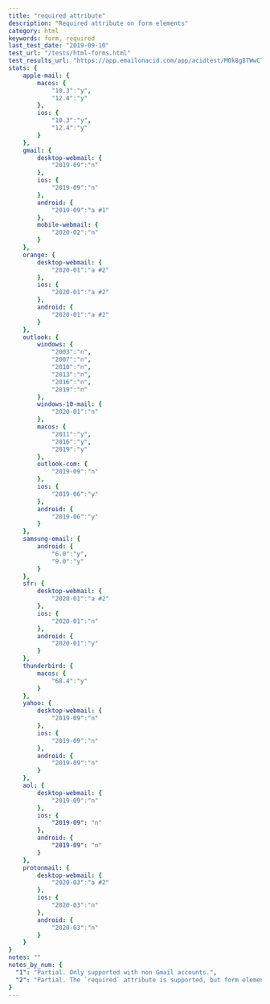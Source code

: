 ```yaml
---
title: "required attribute"
description: "Required attribute on form elements"
category: html
keywords: form, required
last_test_date: "2019-09-10"
test_url: "/tests/html-forms.html"
test_results_url: "https://app.emailonacid.com/app/acidtest/MOk8g8TWwCTL4vLGrdMIgu3Vncqdxif6KlK4g8HfUV1mB/list"
stats: {
    apple-mail: {
        macos: {
            "10.3":"y",
            "12.4":"y"
        },
        ios: {
            "10.3":"y",
            "12.4":"y"
        }
    },
    gmail: {
        desktop-webmail: {
            "2019-09":"n"
        },
        ios: {
            "2019-09":"n"
        },
        android: {
            "2019-09":"a #1"
        },
        mobile-webmail: {
            "2020-02":"n"
        }
    },
    orange: {
        desktop-webmail: {
            "2020-01":"a #2"
        },
        ios: {
            "2020-01":"a #2"
        },
        android: {
            "2020-01":"a #2"
        }
    },
    outlook: {
        windows: {
            "2003":"n",
            "2007":"n",
            "2010":"n",
            "2013":"n",
            "2016":"n",
            "2019":"n"
        },
        windows-10-mail: {
            "2020-01":"n"
        },
        macos: {
            "2011":"y",
            "2016":"y",
            "2019":"y"
        },
        outlook-com: {
            "2019-09":"n"
        },
        ios: {
            "2019-06":"y"
        },
        android: {
            "2019-06":"y"
        }
    },
    samsung-email: {
        android: {
            "6.0":"y",
            "9.0":"y"
        }
    },
    sfr: {
        desktop-webmail: {
            "2020-01":"a #2"
        },
        ios: {
            "2020-01":"n"
        },
        android: {
            "2020-01":"y"
        }
    },
    thunderbird: {
        macos: {
            "68.4":"y"
        }
    },
    yahoo: {
        desktop-webmail: {
            "2019-09":"n"
        },
        ios: {
            "2019-09":"n"
        },
        android: {
            "2019-09":"n"
        }
    },
    aol: {
        desktop-webmail: {
            "2019-09":"n"
        },
        ios: {
            "2019-09": "n"
        },
        android: {
            "2019-09": "n"
        }
    },
    protonmail: {
        desktop-webmail: {
            "2020-03":"a #2"
        },
        ios: {
            "2020-03":"n"
        },
        android: {
            "2020-03":"n"
        }
    }
}
notes: ""
notes_by_num: {
  "1": "Partial. Only supported with non Gmail accounts.",
  "2": "Partial. The `required` attribute is supported, but form elements are not."
}
---
```

